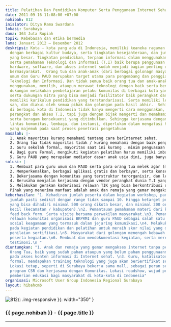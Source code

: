 ```yaml
---
title: Pelatihan Dan Pendidikan Komputer Serta Penggunaan Internet Sehat Bagi Masyarakat
date: 2011-09-16 11:08:00 +07:00
nohibah: 812
inisiator: Ditya Rama Swardana
lokasi: Surabaya
dana: 363 Juta Rupiah
topik: Kebebasan dan etika bermedia
lama: Januari 2012 – Desember 2012
deskripsi: Kota – kota yang ada di Indonesia, memiliki keaneka ragaman masyarakat
  dengan berbagai kultur budaya, serta tingkatan kesejahteraan, dan jumlah penduduk
  yang besar. Tingkatan pendidikan, terpaan informasi dalam menggunakan teknologi,
  serta pemahaman Teknologi dan Informasi (T.I) baik berupa penggunaan komputer /
  hardware, software, dan akses internet sudah menjadi bagian penting dalam kehidupan
  bermasyarakat.  Orang tua dan anak-anak (dari berbagai golonagn masyarakat), guru
  umum dan Guru PAUD merupakan target utama para pengembang dan penggiat industri
  Teknologi dan Informasi. Dan tidak semua baik orang tua dan anak-anak paham bagaimana
  menggunakan, memilih, ataupun merawat teknologi dengan baik serta benar. Diperlukan
  dukungan melakukan pembelajaran pelaku komunitas di berbagai kota yang telah terstruktur,
  serta dukungan mitra yang bisa menjadi fasilitator baik perangkat dan tempat serta
  memiliki kurikulum pendidikan yang terstandarisasi. Serta memiliki legitimasi yang
  sah, dan diakui oleh semua pihak dan golongan pada hasil akhir.  Sehingga masyarakat
  di berbagai kota di Indonesia tidak hanya mengerti cara menggunakan, merawat, mengenal,
  perangkat dan akses T.I, tapi juga dengan bijak mengerti dan memahami penggunaan
  serta beragam konsekuensi yang ditimbulkan. Sehingga kerjasama dengan pelaku di
  lintas komunitas, lembaga, dan instansi, diperlukan dalam mengatasi hambatan masyarakat
  yang majemuk pada saat proses penetrasi pengetahuan
masalah: |-
  1. Anak mayoritas kurang memahami tentang cara berInternet sehat.
  2. Orang tua tidak mayoritas tidak / kurang memahami dengan baik penggunaan perangkat teknologi. Baik komputer dan aplikasi didalamnya. Serta pengawasan akses dari beragam perangkat T.I oleh anak.
  3. Guru sekolah formal, mayoritas saat ini kurang . minim penguasaan terhadap teknologi. Bahkan siswa yang ada disekolah memiliki keahlian penguasaan perangkat teknologi yang jauh lebih baik.
  4. Bagi guru Formal, mengikuti kegiatan pelatihan harus memiliki imbalan berupa sertifikat sebagai bagian sertifikasi untuk peningkatan jenjang kesejahteraan dari tunjangan gaji.
  5. Guru PAUD yang merupakan mediator dasar anak usia dini, juga banyak yang kurang memahami tentang teknologi. Apalagi mayoritas guru PAUD banyak merupakan relawan masyarakat yang tidak memiliki pendidikan formal dan berasal dari golongan masyarakat ekonomi lemah.
solusi: |-
  1. Membuat para guru umum dan PAUD serta para orang tua melek agar (mengenal) dan memahami serta menggunakan perangkat T.I. Dengan cara berkoordinasi berkoordinasi dengan Persatuan Guru PAUD yang telah sejak lama menjadi mitra komunitas.
  2. Memperkenalkan, berbagai aplikasi gratis dan berbayar, serta konsekuensi pemilihan dari salah satu teknologi yang digunakan. Lewat sebuah kurikulum pendidikan terstruktur dan bersertifikat yang memiliki legitimasi secara resmi.
  3. Bekerjasama dengan komunitas yang terstruktur terorganisir, dan lembaga non profit dalam proses penyelenggaraan edukasi. Untuk mengajak masyarakat, terutama yang kurang mampu untuk ikut dalam kegiatan pendidikan / pelatihan.
  4. Berusaha menjalin kerjasama dengan vendor perangkat dunia T.I yang memiliki jalinan kerjasama dengan lembaga dan instansi pendidikan.
  5. Melakukan gerakan kaderisasi relawan TIK yang bisa berkontribusi secara langsung bagi masyarakat sekitarnya. Terutama relawan dari generasi muda baik pelajar dan mahasiswa.
  Pihak yang menerima manfaat adalah anak dan remaja yang gemar mengakses internet tanpa pengawasan, orang tua, baik yang sudah paham ataupun yang belum paham penggunaannya, termasuk pada akses konten informasi di internet sehat, guru, katalisator pendidikan formal, mendapakan training teknologi yang juga akan berSertifikat secara resmi. Lokasi tetap, seperti di Surabaya bekerja sama mall, sebagai peran serta pemanfaatan program CSR dan kerjasama dengan Komunitas. Lokasi roadshow, wujud peningkatan dan pemberian edukasi bagi masyarakat di kota-kota di Indonesia.
keberhasilan: "1. Kehadiran jumlah peserta dalam kegiatan workshop, pada awalnya mungkin
  jumlah pasti sedikit dengan range tidak sampai 10. Hingga ketarget pelaksanaan seminar
  yang bisa dihadiri minimal 500 orang dikota besar, dan minimal 200 orang di kota
  kecil (kecamatan / kabupaten).\n2. Pemantauan pemahaman materi dari kuesioner /
  feed back form. Serta visite bersama perwakilan masyarakat.\n3. Pemantauan dari
  relawan komunitas organisasi BKPRMI dan guru PAUD sebagai salah satu cara pendekatan
  sosial keagamaan yang termasuk dalam jejaring komunikasi.\n4. Melakukan uji kompetensi
  pada kegiatan pendidikan dan pelatihan untuk meraih skor nilai yang digunakan sebagai
  penilaian sertifikasi.\n5. Masyarakat dari golongan menengah kebawah menjadi mayoritas
  peserta kegiatan.\n6. Membuat dan mendokumentasi kegiatan, serta merekam berbagai
  testimoni.\n "
diuntungkan: "1. Anak dan remaja yang gemar mengakses internet tanpa pengawasan. \n2.
  Orang Tua, baik yang sudah paham ataupun yang belum paham penggunaannya, termasuk
  pada akses konten informasi di Internet sehat. \n3. Guru, katalisator pendidikan
  formal, mendapakan training teknologi yang juga akan berSertifikat secara resmi.
  Lokasi tetap, seperti di Surabaya bekerja sama mall, sebagai peran serta pemanfaatan
  program CSR dan kerjasama dengan Komunitas. Lokasi roadshow, wujud peningkatan dan
  pemberian edukasi bagi masyarakat di kota-kota di Indonesia"
organisasi: Microsoft User Group Indonesia Regional Surabaya
layout: hibahcmb
---
```


![812](/static/img/hibahcmb/812.png){: .img-responsive }{: width="350" }

### {{ page.nohibah }} - {{ page.title }}

---
